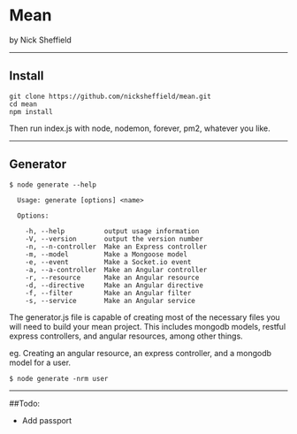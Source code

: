 # Mean
by Nick Sheffield

---

## Install

```
git clone https://github.com/nicksheffield/mean.git
cd mean
npm install
```

Then run index.js with node, nodemon, forever, pm2, whatever you like.

---

## Generator

```
$ node generate --help

  Usage: generate [options] <name>

  Options:

    -h, --help          output usage information
    -V, --version       output the version number
    -n, --n-controller  Make an Express controller
    -m, --model         Make a Mongoose model
    -e, --event         Make a Socket.io event
    -a, --a-controller  Make an Angular controller
    -r, --resource      Make an Angular resource
    -d, --directive     Make an Angular directive
    -f, --filter        Make an Angular filter
    -s, --service       Make an Angular service
```

The generator.js file is capable of creating most of the necessary files you will need to build your mean project. This includes mongodb models, restful express controllers, and angular resources, among other things.

eg. Creating an angular resource, an express controller, and a mongodb model for a user.

```
$ node generate -nrm user
```

---

##Todo:

-	Add passport